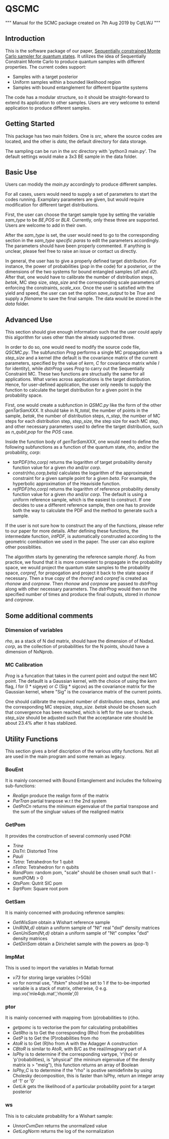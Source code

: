 # QSCMC

"""
Manual for the SCMC package
created on 7th Aug 2019
by CqtLWJ
"""
## Introduction
This is the software package of our paper, [Sequentially constrained Monte Carlo sampler for quantum states](https://arxiv.org/abs/2109.14215). It utilizes the idea of Sequentially Constraint Monte Carlo to produce quantum samples with different properties. The current codes support:
- Samples with a target posterior
- Uniform samples within a bounded likelihood region
- Samples with bound entanglement for different bipartite systems

The code has a modular structure, so it should be straight-forward to extend its application to other samples. Users are very welcome to extend application to produce different samples.

## Getting Started
This package has two main folders. One is *src*, where the source codes are located, and the other is *data*, the default directory for data storage.

The sampling can be run in the *src* directory with 'python3 main.py'. The default settings would make a 3x3 BE sample in the data folder.

## Basic Use
Users can modidy the *main.py* accordingly to produce different samples.

For all cases, users would need to supply a set of parameters to start the codes running. Examplary parameters are given, but would require modification for different target distributions. 

First, the user can choose the target sample type by setting the variable *sam_type* to be *BE*,*POS* or *BLR*. Currently, only these three are supported. Users are welcome to add in their own. 

After the *sam_type* is set, the user would need to go to the corresponding section in the *sam_type specific paras* to edit the parameters accordingly. The parameters should have been properly commented. If anything is unclear, please feel free to raise an issue or contact us directly. 

In general, the user has to give a properly defined target distribution. For instance, the power of probabilities (*pop* in the code) for a posterior, or the dimensions of the two systems for bound entangled samples (*d1* and *d2*). After that, one would have to calibrate the number of distribution steps, *betak*, MC step size, *step_size* and the corresponding scale parameters of enforcing the constraints, *scale_xxx*. Once the user is satisfied with the yield and speed, the user can set the option *save_output* to be *True* and supply a *filename* to save the final sample. The data would be stored in the *data* folder. 


## Advanced Use
This section should give enough information such that the user could apply this algorithm for uses other than the already supported three. 

In order to do so, one would need to modify the source code file, *QSCMC.py*. The subfunction *Prog* performs a single MC propagation with a *step_size* and a kernel (the default is the covariance matrix of the current parameters, specified by the value of *kern*, *C* for covariance matrix while *I* for identity), while *dstrProg* uses *Prog* to carry out the Sequentially Constraint MC. These two functions are structually the same for all applications. What varies across applications is the target distribution. Hence, for user-defined application, the user only needs to supply the function to calculate the target distribution for a given point in the probability space.

First, one would create a subfunction in *QSMC.py* like the form of the other *genTarSamXXX*. It should take in *N_total*, the number of points in the sample, *betak*, the number of distribution steps, *n_step*, the number of MC steps for each distribution step, *step_size*, the step size for each MC step, and other necessary parameters used to define the target distribution, such as *n_qubit*,*pop* for the *POS* case.

Inside the function body of *genTarSamXXX*, one would need to define the following subfunctions as a function of the quantum state, *rho*, and/or the probability, *corp*:
- *tarPDF(rho,corp)* returns the logarithm of target probability density function value for a given *rho* and/or *corp*.
- *constr(rho,corp,beta)* calculates the logarithm of the approximated constraint for a given sample point for a given *beta*. For example, the hyperbolic approximation of the Heaviside function.
- *refPDF(rho,corp)* returns the logarithm of reference probability density function value for a given *rho* and/or *corp*. The default is using a uniform reference sample, which is the easiest to construct. If one decides to use a different reference sample, then one has to provide both the way to calculate the PDF and the method to generate such a sample.

If the user is not sure how to construct the any of the functions, please refer to our paper for more details. After defining these functions, the intermedate function, *intPDF*, is automatically construsted according to the geometric combination we used in the paper. The user can also explore other possiblities. 

The algorithm starts by generating the reference sample *rhoref*. As from practice, we found that it is more convenient to propagate in the probability space, we would project the quantum state samples to the probability space, *corpref*, for propogation and project it back to the state space if necessary. Then a true copy of the *rhorref* and *corpref* is created as *rhonow* and *corpnow*. Then *rhonow* and *corpnow* are passed to *dstrProg* along with other necessary parameters. The *dstrProg* would then run the specified number of times and produce the final outputs, stored in *rhonow* and *corpnow*.  

## Some additional comments
### Dimension of variables
*rho*, as a stack of N dxd matrix, should have the dimension of of Nxdxd.
*corp*, as the collection of probabilities for the N points, should have a dimension of NxNprob.

### MC Calibration
*Prog* is a funcation that takes in the current point and output the next MC point. The defaullt is a Gaussian kernel, with the choice of using the *kern* flag, *I* for (I * sigeye) or *C* (Sig * sigcov) as the covariance matrix for the Gaussian kernel, where "Sig" is the covariance matrix of the current points.

One should calibrate the required number of distribution steps, *betak*, and the corresponding MC stepsize, *step_size*. *betak* should be chosen such that convergence has been reached, which is left for the user to check. *step_size* should be adjusted such that the acceptanace rate should be about 23.4% after it has stablized. 

## Utility Functions
This section gives a brief discription of the various utlity functions. Not all are used in the main program and some remain as legacy.

### BouEnt 
It is mainly concerned with Bound Entanglement and includes the following sub-functions:
- *Realign*     produce the realign form of the matrix
- *ParTran*     partial tranpose w.r.t the 2nd system
- *GetPnCn*     returns the minimum eigenvalue of the partial transpose and the sum of the singluar values of the realigned matrix

### GetPom
It provides the construction of several commonly used POM:
- *Trine*
- *DisTri*: Distorted Trine
- *Pauli*
- *Tetra*: Tetrahedron for 1 qubit
- *nTetra*: Tetrahedron for n qubits
- *RandPom*: random pom, "scale" should be chosen small such that I - sum(POM) > 0
- *QtsPom*: Qutrit SIC pom
- *SqrtPom*: Square root pom

### GetSam 
It is mainly concerned with producing reference samples:
- *GetWisSam*    obtain a Wishart reference sample
- *UniR(Nt,d)*   obtain a uniform sample of "Nt" real "dxd" density matrices
- *GenUniSam(Nt,d)*    obtain a uniform sample of "Nt" complex "dxd" density matrices
- *GetDiriSam*   obtain a Dirichelet sample with the powers as (pop-1)

### ImpMat 
This is used to import the variables in Matlab format
- *v73*	for storing large variables (>5Gb)
- *vo* 	for normal use, "ifskm" should be set to 1 if the to-be-imported variable is a stack of matrix, otherwise, 0 e.g. imp.vo('mle4qb.mat','rhomle',0)

### ptor
It is mainly concerned with mapping from (p)robabilities to (r)ho. 
- *getpomc* is to vectorise the pom for calculating probabilities
- *GetRho*  is to Get the corresponding (Rho) from the probabilities
- *GetP*    is to Get the (P)robabilities from rho
- *AtoR*    is to Get (R)ho from A with the Adagger A construction
- *CBtoR*   is similar to AtoR, with B/C as the real/imaginary part of A 
- *IsPhy*   is to determine if the corresponding vartype, 'r'(ho) or 'p'(robabilities), is "physical" (the mininum eigenvalue of the density matrix is > "meig"), this function returns an array of Boolean
- *IsPhy_C*  is to determine if the "rho" is postive semidefinite by using Cholesky decomposition, this is faster than IsPhy, return an integer array of '1' or '0'
- *GetLik* gets the likelihood of a particular probability point for a target posterior

### ws
This is to calculate probability for a Wishart sample:
- *UnnorCvmDen*  returns the unormalized value
- *GetLogNorm*   returns the log of the normalization 


